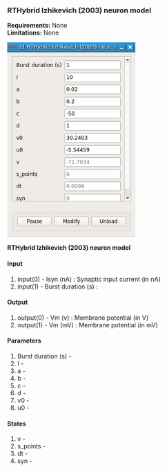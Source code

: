 ### RTHybrid Izhikevich (2003) neuron model

**Requirements:** None  
**Limitations:** None  

![RTHybrid Izhikevich (2003) neuron model GUI](rthybrid_izhikevich_2003.png)

<!--start-->
<p><b>RTHybrid Izhikevich (2003) neuron model</b></p>
<!--end-->

#### Input
1. input(0) - Isyn (nA) : Synaptic input current (in nA)
2. input(1) - Burst duration (s) : 

#### Output
1. output(0) - Vm (v) : Membrane potential (in V)
2. output(1) - Vm (mV) : Membrane potential (in mV)

#### Parameters
1. Burst duration (s) - 
2. I - 
3. a - 
4. b - 
5. c - 
6. d - 
7. v0 - 
8. u0 - 

#### States
1. v - 
2. s_points - 
3. dt - 
4. syn - 
